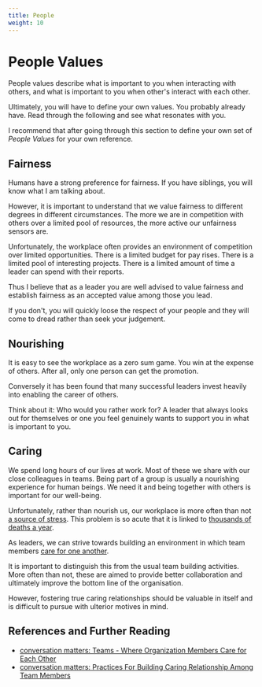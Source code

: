 ```yaml
---
title: People
weight: 10
---
```


# People Values

People values describe what is important to you when interacting with others, and what is important to you when other's interact with each other.

Ultimately, you will have to define your own values. You probably already have. Read through the following and see what resonates with you.

I recommend that after going through this section to define your own set of _People Values_ for your own reference.

## Fairness

Humans have a strong preference for fairness. If you have siblings, you will know what I am talking about.

However, it is important to understand that we value fairness to different degrees in different circumstances. The more we are in competition with others over a limited pool of resources, the more active our unfairness sensors are. 

Unfortunately, the workplace often provides an environment of competition over limited opportunities. There is a limited budget for pay rises. There is a limited pool of interesting projects. There is a limited amount of time a leader can spend with their reports.

Thus I believe that as a leader you are well advised to value fairness and establish fairness as an accepted value among those you lead.

If you don't, you will quickly loose the respect of your people and they will come to dread rather than seek your judgement.

## Nourishing

It is easy to see the workplace as a zero sum game. You win at the expense of others. After all, only one person can get the promotion.

Conversely it has been found that many successful leaders invest heavily into enabling the career of others.

Think about it: Who would you rather work for? A leader that always looks out for themselves or one you feel genuinely wants to support you in what is important to you.

## Caring

We spend long hours of our lives at work. Most of these we share with our close colleagues in teams. Being part of a group is usually a nourishing experience for human beings. We need it and being together with others is important for our well-being.

Unfortunately, rather than nourish us, our workplace is more often than not [a source of stress](https://www.hhs.gov/about/news/2022/10/20/us-surgeon-general-releases-new-framework-mental-health-well-being-workplace.html). This problem is so acute that it is linked to [thousands of deaths a year](https://www.goodreads.com/book/show/37661055-dying-for-a-paycheck).

As leaders, we can strive towards building an environment in which team members [care for one another](https://www.nancydixonblog.com/2022/12/teams-where-organization-members-care-for-each-other.html). 

It is important to distinguish this from the usual team building activities. More often than not, these are aimed to provide better collaboration and ultimately improve the bottom line of the organisation.

However, fostering true caring relationships should be valuable in itself and is difficult to pursue with ulterior motives in mind.


## References and Further Reading

- [conversation matters: Teams - Where Organization Members Care for Each Other]([https://www.nancydixonblog.com/2022/12/teams-where-organization-members-care-for-each-other.html](https://www.nancydixonblog.com/2022/12/teams-where-organization-members-care-for-each-other.html))
- [conversation matters: Practices For Building Caring Relationship Among Team Members]([https://www.nancydixonblog.com/2023/01/practices-for-building-caring-relationship-among-team-members.html](https://www.nancydixonblog.com/2023/01/practices-for-building-caring-relationship-among-team-members.html))


